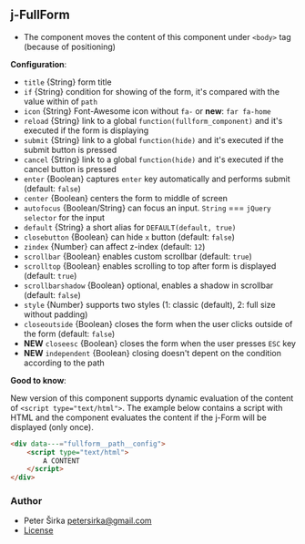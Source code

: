 ## j-FullForm

- The component moves the content of this component under `<body>` tag (because of positioning)

__Configuration__:

- `title` {String} form title
- `if` {String} condition for showing of the form, it's compared with the value within of `path`
- `icon` {String} Font-Awesome icon without `fa-` or __new__: `far fa-home`
- `reload` {String} link to a global `function(fullform_component)` and it's executed if the form is displaying
- `submit` {String} link to a global `function(hide)` and it's executed if the submit button is pressed
- `cancel` {String} link to a global `function(hide)` and it's executed if the cancel button is pressed
- `enter` {Boolean} captures `enter` key automatically and performs submit (default: `false`)
- `center` {Boolean} centers the form to middle of screen
- `autofocus` {Boolean/String} can focus an input. `String` === `jQuery selector` for the input
- `default` {String} a short alias for `DEFAULT(default, true)`
- `closebutton` {Boolean} can hide `x` button (default: `false`)
- `zindex` {Number} can affect z-index (default: `12`)
- `scrollbar` {Boolean} enables custom scrollbar (default: `true`)
- `scrolltop` {Boolean} enables scrolling to top after form is displayed (default: `true`)
- `scrollbarshadow` {Boolean} optional, enables a shadow in scrollbar (default: `false`)
- `style` {Number} supports two styles (1: classic (default), 2: full size without padding)
- `closeoutside` {Boolean} closes the form when the user clicks outside of the form (default: `false`)
- __NEW__ `closeesc` {Boolean} closes the form when the user presses `ESC` key
- __NEW__ `independent` {Boolean} closing doesn't depent on the condition according to the path

__Good to know__:

New version of this component supports dynamic evaluation of the content of `<script type="text/html">`. The example below contains a script with HTML and the component evaluates the content if the j-Form will be displayed (only once).

```html
<div data---="fullform__path__config">
	<script type="text/html">
		A CONTENT
	</script>
</div>
```

### Author

- Peter Širka <petersirka@gmail.com>
- [License](https://www.totaljs.com/license/)